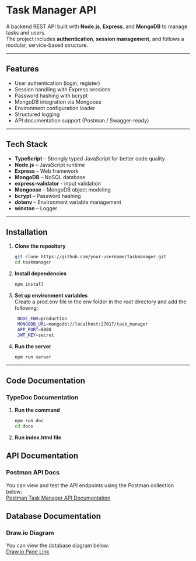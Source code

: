 # Task Manager API

A backend REST API built with **Node.js**, **Express**, and **MongoDB** to manage tasks and users.  
The project includes **authentication**, **session management**, and follows a modular, service-based structure.

---

## Features

- User authentication (login, register)
- Session handling with Express sessions
- Password hashing with bcrypt
- MongoDB integration via Mongoose
- Environment configuration loader
- Structured logging
- API documentation support (Postman / Swagger-ready)

---

## Tech Stack

- **TypeScript** – Strongly typed JavaScript for better code quality
- **Node.js** – JavaScript runtime
- **Express** – Web framework
- **MongoDB** – NoSQL database
- **express-validator** - input validation
- **Mongoose** – MongoDB object modeling
- **bcrypt** – Password hashing
- **dotenv** – Environment variable management
- **winston** – Logger

---
## Installation

1. **Clone the repository**
   ```bash
   git clone https://github.com/your-username/taskmanager.git
   cd taskmanager
   ```
2. **Install dependencies**
   ```bash
   npm install
   ```
3. **Set up environment variables**<br>
   Create a prod.env file in the env folder in the root directory and add the following:
   ```bash
    NODE_ENV=production
    MONGODB_URL=mongodb://localhost:27017/task_manager
    APP_PORT=8080
    JWT_KEY=secret
    ```
4. **Run the server**
   ```bash
   npm run server
   ```
---
## Code Documentation
### TypeDoc Documentation

1. **Run the command**
   ```bash
   npm run doc
   cd docs
   ```
2. **Run index.html file**

## API Documentation
### Postman API Docs
You can view and test the API endpoints using the Postman collection below:<br>
[Postman Task Manager API Documentation](https://www.postman.com/shivamk001001/shivamk001/collection/r3sivui/task-manager?action=share&creator=18060545)

## Database Documentation
### Draw.io Diagram
You can view the database diagram below:<br>
[Draw.io Page Link](https://drive.google.com/file/d/1vXzrVMxXfg-msaUGYFJTNGVeJcU1mfZo/view?usp=sharing)

   
